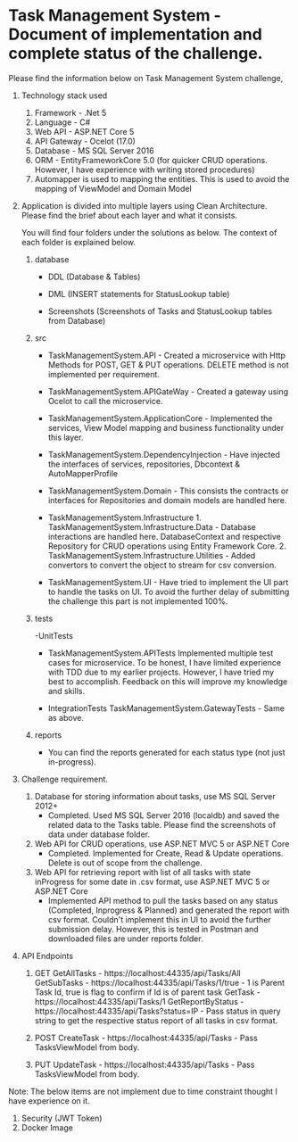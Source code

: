 # Task Management System - Document of implementation and complete status of the challenge.

Please find the information below on Task Management System challenge,

1. Technology stack used

    1. Framework - .Net 5
    2. Language - C#
    3. Web API - ASP.NET Core 5
    4. API Gateway - Ocelot (17.0)
    5. Database - MS SQL Server 2016
    6. ORM - EntityFrameworkCore 5.0 (for quicker CRUD operations. However, I have experience with writing stored procedures)
    7. Automapper is used to mapping the entities. This is used to avoid the mapping of ViewModel and Domain Model

2. Application is divided into multiple layers using Clean Architecture. Please find the brief about each layer and what it consists.

    You will find four folders under the solutions as below. The context of each folder is explained below.
  
    1. database
          - DDL (Database & Tables)
          
          - DML (INSERT statements for StatusLookup table)
          
          - Screenshots (Screenshots of Tasks and StatusLookup tables from Database)
    
    2. src
          - TaskManagementSystem.API
                - Created a microservice with Http Methods for POST, GET & PUT operations. DELETE method is not implemented per requirement.
                
          - TaskManagementSystem.APIGateWay
                - Created a gateway using Ocelot to call the microservice.
                
          - TaskManagementSystem.ApplicationCore
                - Implemented the services, View Model mapping and business functionality under this layer.
                
          - TaskManagementSystem.DependencyInjection
                - Have injected the interfaces of services, repositories, Dbcontext & AutoMapperProfile
                
          - TaskManagementSystem.Domain
                - This consists the contracts or interfaces for Repositories and domain models are handled here.     
                
          - TaskManagementSystem.Infrastructure
                1. TaskManagementSystem.Infrastructure.Data
                    - Database interactions are handled here. DatabaseContext and respective Repository for CRUD operations using Entity Framework Core.
                2. TaskManagementSystem.Infrastructure.Utilities
                    - Added convertors to convert the object to stream for csv conversion.
                
          - TaskManagementSystem.UI
                - Have tried to implement the UI part to handle the tasks on UI. To avoid the further delay of submitting the challenge this part is not implemented 100%.
                
    3. tests
    
        -UnitTests
        - TaskManagementSystem.APITests
            Implemented multiple test cases for microservice. To be honest, I have limited experience with TDD due to my earlier projects. However, I have tried my best                   to accomplish. Feedback on this will improve my knowledge and skills.
            
        - IntegrationTests
            TaskManagementSystem.GatewayTests
                - Same as above.

    4. reports
          - You can find the reports generated for each status type (not just in-progress). 
    
    
3. Challenge requirement.

    1. Database for storing information about tasks, use MS SQL Server 2012+ 
        - Completed. Used MS SQL Server 2016 (localdb) and saved the related data to the Tasks table. Please find the screenshots of data under database folder.
    2. Web API for CRUD operations, use ASP.NET MVC 5 or ASP.NET Core
        - Completed. Implemented for Create, Read & Update operations. Delete is out of scope from the challenge.
    3. Web API for retrieving report with list of all tasks with state inProgress for some date in .csv format, use ASP.NET MVC
       5 or ASP.NET Core
       - Implemented API method to pull the tasks based on any status (Completed, Inprogress & Planned) and generated the report with csv format. Couldn't implement this in            UI to avoid the further submission delay. However, this is tested in Postman and downloaded files are under reports folder. 
       
4. API Endpoints
   
   1. GET
        GetAllTasks - https://localhost:44335/api/Tasks/All
        GetSubTasks - https://localhost:44335/api/Tasks/1/true  - 1 is Parent Task Id, true is flag to confirm if Id is of parent task
        GetTask - https://localhost:44335/api/Tasks/1
        GetReportByStatus - https://localhost:44335/api/Tasks?status=IP - Pass status in query string to get the respective status report of all tasks in csv format.
        
   2. POST 
        CreateTask - https://localhost:44335/api/Tasks - Pass TasksViewModel from body.
        
   3. PUT
        UpdateTask - https://localhost:44335/api/Tasks - Pass TasksViewModel from body.
        
        
Note: The below items are not implement due to time constraint thought I have experience on it.
1. Security (JWT Token)
2. Docker Image
